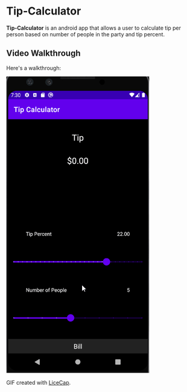 # **Tip-Calculator**

**Tip-Calculator** is an android app that allows a user to calculate tip per person based on number of people in the party and tip percent.

## Video Walkthrough

Here's a walkthrough:

<img src='walkthrough.gif' title='Video Walkthrough' width='' alt='Video Walkthrough' />

GIF created with [LiceCap](http://www.cockos.com/licecap/).
